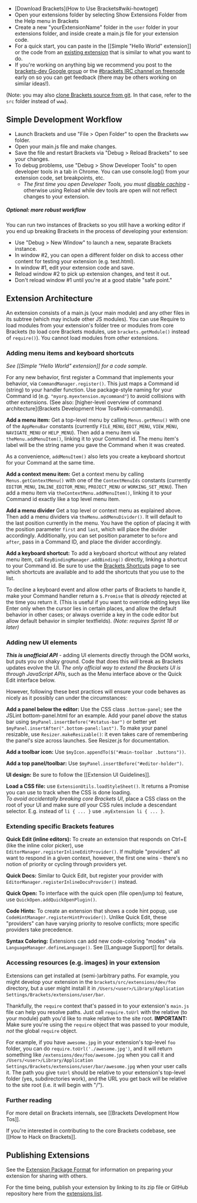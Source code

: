 * [Download Brackets](How to Use Brackets#wiki-howtoget)
* Open your extensions folder by selecting Show Extensions Folder from the Help menu in Brackets
* Create a new "yourExtensionName" folder in the `user` folder in your extensions folder, and inside create a main.js file for your extension code.
* For a quick start, you can paste in the [[Simple "Hello World" extension]] or the code from an [existing extension](Brackets-Extensions) that is similar to what you want to do.
* If you're working on anything big we recommend you post to the [brackets-dev Google group](http://groups.google.com/group/brackets-dev) or the [#brackets IRC channel on freenode](http://freenode.net) early on so you can get feedback (there may be others working on similar ideas!).

(Note: you may also [clone Brackets source from git](How-to-Hack-on-Brackets#wiki-getcode). In that case, refer to the `src` folder instead of `www`).

## Simple Development Workflow

* Launch Brackets and use "File > Open Folder" to open the Brackets `www` folder.
* Open your main.js file and make changes.
* Save the file and restart Brackets via "Debug > Reload Brackets" to see your changes.
* To debug problems, use "Debug > Show Developer Tools" to open developer tools in a tab in Chrome. You can use console.log() from your extension code, set breakpoints, etc.
    * _The first time you open Developer Tools, you must [disable caching](https://groups.google.com/forum/?fromgroups=#!topic/brackets-dev/E5iqcD8VqD4)_ - otherwise using Reload while dev tools are open will not reflect changes to your extension.

##### Optional: more robust workflow

You can run two instances of Brackets so you still have a working editor if you end up breaking Brackets in the process of developing your extension:

* Use "Debug > New Window" to launch a new, separate Brackets instance.
* In window #2, you can open a different folder on disk to access other content for testing your extension (e.g. test.html).
* In window #1, edit your extension code and save.
* Reload window #2 to pick up extension changes, and test it out.
* Don't reload window #1 until you're at a good stable "safe point."

## Extension Architecture

An extension consists of a main.js (your main module) and any other files in its subtree (which may include other JS modules). You can use Require to load modules from your extension's folder tree or modules from core Brackets (to load core Brackets modules, use ```brackets.getModule()``` instead of `require()`). You cannot load modules from _other_ extensions.

### <a name="uihooks"></a>Adding menu items and keyboard shortcuts

_See [[Simple "Hello World" extension]] for a code sample._

For any new behavior, first register a Command that implements your behavior, via ```CommandManager.register()```. This just maps a Command id (string) to your handler function. Use package-style naming for your Command id (e.g. ```"myorg.myextension.mycommand"```) to avoid collisions with other extensions. (See also: [higher-level overview of command architecture](Brackets Development How Tos#wiki-commands)).

**Add a menu item:** Get a top-level menu by calling ```Menus.getMenu()``` with one of the ```AppMenuBar``` constants (currently ```FILE_MENU```, ```EDIT_MENU```, ```VIEW_MENU```, ```NAVIGATE_MENU``` or ```HELP_MENU```).  Then add a menu item via ```theMenu.addMenuItem()```, linking it to your Command id. The menu item's label will be the string name you gave the Command when it was created.

As a convenience, ```addMenuItem()``` also lets you create a keyboard shortcut for your Command at the same time.

**Add a context menu item:** Get a context menu by calling ```Menus.getContextMenu()``` with one of the ```ContextMenuIds``` constants (currently ```EDITOR_MENU```, ```INLINE_EDITOR_MENU```, ```PROJECT_MENU``` or ```WORKING_SET_MENU```).  Then add a menu item via ```theContextMenu.addMenuItem()```, linking it to your Command id exactly like a top level menu item. 

**Add a menu divider** Get a top level or context menu as explained above.  Then add a menu dividers via ```theMenu.addMenuDivider()```. It will default to the last position currently in the menu.  You have the option of placing it with the position parameter ```first``` and ```last```, which will place the divider accordingly. Additionally, you can set position parameter to ```before``` and ```after```, pass in a Command ID, and place the divider accordingly.  

**Add a keyboard shortcut:** To add a keyboard shortcut without any related menu item, call ```KeyBindingManager.addBinding()``` directly, linking a shortcut to your Command id. Be sure to use the [Brackets Shortcuts](https://github.com/adobe/brackets/wiki/Brackets-Shortcuts) page to see which shortcuts are available and to add the shortcuts that you use to the list.

To decline a keyboard event and allow other parts of Brackets to handle it, make your Command handler return a `$.Promise` that is _already_ rejected at the time you return it. (This is useful if you want to override editing keys like Enter only when the cursor lies in certain places, and allow the default behavior in other cases; or always override a key in the code editor but allow default behavior in simpler textfields). _(Note: requires Sprint 18 or later)_


### <a name="newui"></a>Adding new UI elements

_**This is unofficial API**_ - adding UI elements directly through the DOM works, but puts you on shaky ground. Code that does this _will_ break as Brackets updates evolve the UI. _The only official way to extend the Brackets UI is through JavaScript APIs_, such as the Menu interface above or the Quick Edit interface below.

However, following these best practices will ensure your code behaves as nicely as it possibly can under the circumstances:

**<a name="addpanel"></a>Add a panel below the editor:** Use the CSS class `.bottom-panel`; see the JSLint bottom-panel.html for an example. Add your panel _above_ the status bar using `$myPanel.insertBefore("#status-bar")` or better yet `$myPanel.insertAfter(".bottom-panel:last")`. To make your panel resizable, use `Resizer.makeResizable()`: it even takes care of remembering the panel's size across launches. See Resizer.js for documentation.

**Add a toolbar icon:** Use `$myIcon.appendTo($("#main-toolbar .buttons"))`.

**Add a top panel/toolbar:** Use `$myPanel.insertBefore("#editor-holder")`.

**UI design:** Be sure to follow the [[Extension UI Guidelines]].

**Load a CSS file:** use `ExtensionUtils.loadStyleSheet()`. It returns a Promise you can use to track when the CSS is done loading.
<br>_To avoid accidentally breaking core Brackets UI_, place a CSS class on the root of your UI and make sure _all_ your CSS rules include a descendant selector. E.g. instead of `li { ... }` use `.myExtension li { ... }`.

### <a name="featurehooks"></a>Extending specific Brackets features

**Quick Edit (inline editors):** To create an extension that responds on Ctrl+E (like the inline color picker), use `EditorManager.registerInlineEditProvider()`. If multiple "providers" all want to respond in a given context, however, the first one wins - there's no notion of priority or cycling through providers yet. 

**Quick Docs:** Similar to Quick Edit, but register your provider with `EditorManager.registerInlineDocsProvider()` instead.

**Quick Open:** To interface with the quick open (file open/jump to) feature, use ```QuickOpen.addQuickOpenPlugin()```.

**Code Hints:** To create an extension that shows a code hint popup, use `CodeHintManager.registerHintProvider()`. Unlike Quick Edit, these "providers" can have varying priority to resolve conflicts; more specific providers take precedence.

**Syntax Coloring:** Extensions can add new code-coloring "modes" via `LanguageManager.defineLanguage()`. See [[Language Support]] for details.

### <a name="tourl"></a>Accessing resources (e.g. images) in your extension

Extensions can get installed at (semi-)arbitrary paths. For example, you might develop your extension in the ```brackets/src/extensions/dev/foo``` directory, but a user might install it in ```/Users/<user>/Library/Application Settings/Brackets/extensions/user/bar```.

Thankfully, the ```require``` context that's passed in to your extension's ```main.js``` file can help you resolve paths. Just call ```require.toUrl``` with the relative (to your module) path you'd like to make relative to the site root. **IMPORTANT:** Make sure you're using the ```require``` object that was passed to your module, _not_ the global ```require``` object.

For example, if you have ```awesome.jpg``` in your extension's top-level ```foo``` folder, you can do ```require.toUrl('./awesome.jpg')```, and it will return something like ```/extensions/dev/foo/awesome.jpg``` when you call it and ```/Users/<user>/Library/Application Settings/Brackets/extensions/user/bar/awesome.jpg``` when your user calls it. The path you give ```toUrl``` should be relative to your extension's top-level folder (yes, subdirectories work), and the URL you get back will be relative to the site root (i.e. it will begin with "/").

### Further reading

For more detail on Brackets internals, see [[Brackets Development How Tos]].

If you're interested in contributing to the core Brackets codebase, see [[How to Hack on Brackets]].

## Publishing Extensions

See the [Extension Package Format](https://github.com/adobe/brackets/wiki/Extension-package-format) for information on preparing your extension for sharing with others.

For the time being, publish your extension by linking to its zip file or GitHub repository here from the [extensions list](https://github.com/adobe/brackets/wiki/Brackets-Extensions).